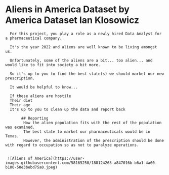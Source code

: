 # Aliens in America Dataset by America Dataset Ian Klosowicz
      For this project, you play a role as a newly hired Data Analyst for a pharmaceutical company.

      It's the year 2022 and aliens are well known to be living amongst us.

      Unfortunately, some of the aliens are a bit... too alien... and would like to fit into society a bit more.

      So it's up to you to find the best state(s) we should market our new prescription.

      It would be helpful to know...

      If these aliens are hostile
      Their diet
      Their age
      It's up to you to clean up the data and report back

           ## Reporting
            How the alien population fits with the rest of the population was examined. 
            The best state to market our pharmaceuticals would be in Texas. 
            However, the administration of the prescription should be done with regard to occupation so as not to paralyze operations.
            
            
     ![Aliens of America](https://user-images.githubusercontent.com/58165250/188124263-a847016b-b6a1-4a60-b100-50e3bebd75a0.jpeg)
